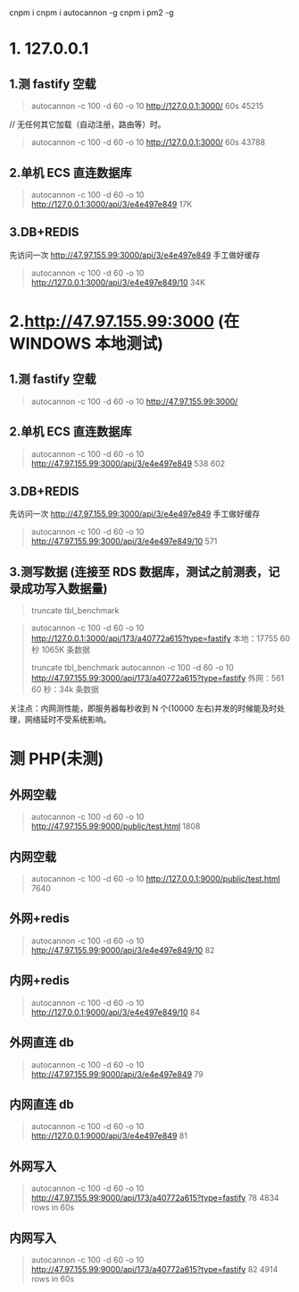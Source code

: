 #

cnpm i
cnpm i autocannon -g
cnpm i pm2 -g

# 1. 127.0.0.1

## 1.测 fastify 空载

> autocannon -c 100 -d 60 -o 10 http://127.0.0.1:3000/
> 60s
> 45215

// 无任何其它加载（自动注册，路由等）时。
> autocannon -c 100 -d 60 -o 10 http://127.0.0.1:3000/
> 60s
> 43788

## 2.单机 ECS 直连数据库

> autocannon -c 100 -d 60 -o 10 http://127.0.0.1:3000/api/3/e4e497e849
> 17K

## 3.DB+REDIS

先访问一次 http://47.97.155.99:3000/api/3/e4e497e849 手工做好缓存

> autocannon -c 100 -d 60 -o 10 http://127.0.0.1:3000/api/3/e4e497e849/10
> 34K

# 2.http://47.97.155.99:3000 (在 WINDOWS 本地测试)

## 1.测 fastify 空载

> autocannon -c 100 -d 60 -o 10 http://47.97.155.99:3000/
>  

## 2.单机 ECS 直连数据库

> autocannon -c 100 -d 60 -o 10 http://47.97.155.99:3000/api/3/e4e497e849
> 538
> 602

## 3.DB+REDIS

先访问一次 http://47.97.155.99:3000/api/3/e4e497e849 手工做好缓存

> autocannon -c 100 -d 60 -o 10 http://47.97.155.99:3000/api/3/e4e497e849/10
>  571

## 3.测写数据 (连接至 RDS 数据库，测试之前测表，记录成功写入数据量)

> truncate tbl_benchmark

> autocannon -c 100 -d 60 -o 10 http://127.0.0.1:3000/api/173/a40772a615?type=fastify
> 本地：17755
> 60 秒 1065K 条数据
> 
> truncate tbl_benchmark
> autocannon -c 100 -d 60 -o 10 http://47.97.155.99:3000/api/173/a40772a615?type=fastify
> 外网：561
> 60 秒：34k 条数据

关注点：内网测性能，即服务器每秒收到 N 个(10000 左右)并发的时候能及时处理，网络延时不受系统影响。

# 测 PHP(未测)

## 外网空载

> autocannon -c 100 -d 60 -o 10 http://47.97.155.99:9000/public/test.html
> 1808

## 内网空载

> autocannon -c 100 -d 60 -o 10 http://127.0.0.1:9000/public/test.html
> 7640

## 外网+redis

> autocannon -c 100 -d 60 -o 10 http://47.97.155.99:9000/api/3/e4e497e849/10
> 82

## 内网+redis

> autocannon -c 100 -d 60 -o 10 http://127.0.0.1:9000/api/3/e4e497e849/10
> 84

## 外网直连 db

> autocannon -c 100 -d 60 -o 10 http://47.97.155.99:9000/api/3/e4e497e849
> 79

## 内网直连 db

> autocannon -c 100 -d 60 -o 10 http://127.0.0.1:9000/api/3/e4e497e849
> 81

## 外网写入

> autocannon -c 100 -d 60 -o 10 http://47.97.155.99:9000/api/173/a40772a615?type=fastify
> 78
> 4834 rows in 60s

## 内网写入

> autocannon -c 100 -d 60 -o 10 http://47.97.155.99:9000/api/173/a40772a615?type=fastify
> 82
> 4914 rows in 60s
